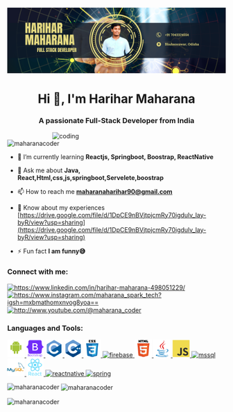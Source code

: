 ![logo](https://github.com/MaharanaCoder/MaharanaCoder/blob/main/Yellow%20%26%20Blue%20Geometric%20Technology%20LinkedIn%20Banner.png)
<h1 align="center">Hi 👋, I'm Harihar Maharana</h1>
<h3 align="center">A passionate Full-Stack Developer from India</h3>

<img align="right" alt="coding" width="400" src="https://encrypted-tbn0.gstatic.com/images?q=tbn:ANd9GcTDJ2-dDJnj-WjeBvvvFnPTV0fe84dr-HAo4Ii1BFbhEsPRrxpTtwJo15_NsB_k8MqKMEE&usqp=CAU">

<p align="left"> <img src="https://komarev.com/ghpvc/?username=maharanacoder&label=Profile%20views&color=0e75b6&style=flat" alt="maharanacoder" /> </p>

- 🌱 I’m currently learning **Reactjs, Springboot, Boostrap, ReactNative**

- 💬 Ask me about **Java, React,Html,css,js,springboot,Servelete,boostrap**

- 📫 How to reach me **maharanaharihar90@gmail.com**

- 📄 Know about my experiences [https://drive.google.com/file/d/1DpCE9nBVjtpjcmRy70igdulv_lay-byR/view?usp=sharing](https://drive.google.com/file/d/1DpCE9nBVjtpjcmRy70igdulv_lay-byR/view?usp=sharing)

- ⚡ Fun fact **I am funny😅**

<h3 align="left">Connect with me:</h3>
<p align="left">
<a href="https://linkedin.com/in/https://www.linkedin.com/in/harihar-maharana-498051229/" target="blank"><img align="center" src="https://raw.githubusercontent.com/rahuldkjain/github-profile-readme-generator/master/src/images/icons/Social/linked-in-alt.svg" alt="https://www.linkedin.com/in/harihar-maharana-498051229/" height="30" width="40" /></a>
<a href="https://instagram.com/https://www.instagram.com/maharana_spark_tech?igsh=mxbmathomxnvog8yoa==" target="blank"><img align="center" src="https://raw.githubusercontent.com/rahuldkjain/github-profile-readme-generator/master/src/images/icons/Social/instagram.svg" alt="https://www.instagram.com/maharana_spark_tech?igsh=mxbmathomxnvog8yoa==" height="30" width="40" /></a>
<a href="https://www.youtube.com/c/http://www.youtube.com/@maharana_coder" target="blank"><img align="center" src="https://raw.githubusercontent.com/rahuldkjain/github-profile-readme-generator/master/src/images/icons/Social/youtube.svg" alt="http://www.youtube.com/@maharana_coder" height="30" width="40" /></a>
</p>

<h3 align="left">Languages and Tools:</h3>
<p align="left"> <a href="https://developer.android.com" target="_blank" rel="noreferrer"> <img src="https://raw.githubusercontent.com/devicons/devicon/master/icons/android/android-original-wordmark.svg" alt="android" width="40" height="40"/> </a> <a href="https://getbootstrap.com" target="_blank" rel="noreferrer"> <img src="https://raw.githubusercontent.com/devicons/devicon/master/icons/bootstrap/bootstrap-plain-wordmark.svg" alt="bootstrap" width="40" height="40"/> </a> <a href="https://www.cprogramming.com/" target="_blank" rel="noreferrer"> <img src="https://raw.githubusercontent.com/devicons/devicon/master/icons/c/c-original.svg" alt="c" width="40" height="40"/> </a> <a href="https://www.w3schools.com/cpp/" target="_blank" rel="noreferrer"> <img src="https://raw.githubusercontent.com/devicons/devicon/master/icons/cplusplus/cplusplus-original.svg" alt="cplusplus" width="40" height="40"/> </a> <a href="https://www.w3schools.com/css/" target="_blank" rel="noreferrer"> <img src="https://raw.githubusercontent.com/devicons/devicon/master/icons/css3/css3-original-wordmark.svg" alt="css3" width="40" height="40"/> </a> <a href="https://firebase.google.com/" target="_blank" rel="noreferrer"> <img src="https://www.vectorlogo.zone/logos/firebase/firebase-icon.svg" alt="firebase" width="40" height="40"/> </a> <a href="https://www.w3.org/html/" target="_blank" rel="noreferrer"> <img src="https://raw.githubusercontent.com/devicons/devicon/master/icons/html5/html5-original-wordmark.svg" alt="html5" width="40" height="40"/> </a> <a href="https://www.java.com" target="_blank" rel="noreferrer"> <img src="https://raw.githubusercontent.com/devicons/devicon/master/icons/java/java-original.svg" alt="java" width="40" height="40"/> </a> <a href="https://developer.mozilla.org/en-US/docs/Web/JavaScript" target="_blank" rel="noreferrer"> <img src="https://raw.githubusercontent.com/devicons/devicon/master/icons/javascript/javascript-original.svg" alt="javascript" width="40" height="40"/> </a> <a href="https://www.microsoft.com/en-us/sql-server" target="_blank" rel="noreferrer"> <img src="https://www.svgrepo.com/show/303229/microsoft-sql-server-logo.svg" alt="mssql" width="40" height="40"/> </a> <a href="https://www.mysql.com/" target="_blank" rel="noreferrer"> <img src="https://raw.githubusercontent.com/devicons/devicon/master/icons/mysql/mysql-original-wordmark.svg" alt="mysql" width="40" height="40"/> </a> <a href="https://reactjs.org/" target="_blank" rel="noreferrer"> <img src="https://raw.githubusercontent.com/devicons/devicon/master/icons/react/react-original-wordmark.svg" alt="react" width="40" height="40"/> </a> <a href="https://reactnative.dev/" target="_blank" rel="noreferrer"> <img src="https://reactnative.dev/img/header_logo.svg" alt="reactnative" width="40" height="40"/> </a> <a href="https://spring.io/" target="_blank" rel="noreferrer"> <img src="https://www.vectorlogo.zone/logos/springio/springio-icon.svg" alt="spring" width="40" height="40"/> </a> </p>

<p><img align="left" src="https://github-readme-stats.vercel.app/api/top-langs?username=maharanacoder&show_icons=true&locale=en&layout=compact" alt="maharanacoder" /></p>

<p>&nbsp;<img align="center" src="https://github-readme-stats.vercel.app/api?username=maharanacoder&show_icons=true&locale=en" alt="maharanacoder" /></p>

<p><img align="center" src="https://github-readme-streak-stats.herokuapp.com/?user=maharanacoder&" alt="maharanacoder" /></p>
